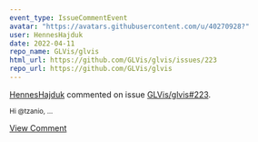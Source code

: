 ```yaml
---
event_type: IssueCommentEvent
avatar: "https://avatars.githubusercontent.com/u/40270928?"
user: HennesHajduk
date: 2022-04-11
repo_name: GLVis/glvis
html_url: https://github.com/GLVis/glvis/issues/223
repo_url: https://github.com/GLVis/glvis
---
```


<a href='https://github.com/HennesHajduk' target='_blank'>HennesHajduk</a> commented on issue <a href='https://github.com/GLVis/glvis/issues/223' target='_blank'>GLVis/glvis#223</a>.

<small>Hi @tzanio,...</small>

<a href='https://github.com/GLVis/glvis/issues/223' target='_blank'>View Comment</a>
